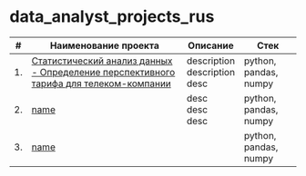 # data_analyst_projects_rus

| #    | Наименование проекта                | Описание                                                     | Стек                                                         |
| ---- | ------------------------------------------------------------ | ------------------------------------------------------------ | ------------------------------------------------------------ |
| 1.   | [Статистический анализ данных - Определение перспективного тарифа для телеком-компании](https://github.com/damsshakirov/data_analyst_projects/blob/main/projects_rus/4_statistical_data_analysis/statistical_data_analysis.ipynb) | description <br/> description <br/> desc | python, pandas, numpy       |
| 2.   | [name](https://github.com/damsshakirov/data_analyst_projects/blob/main/projects_rus/4_statistical_data_analysis/statistical_data_analysis.ipynb) | desc <br/>desc <br/>desc | python, pandas, numpy |
| 3.   | [name](https://github.com/damsshakirov/data_analyst_projects/blob/main/projects_rus/4_statistical_data_analysis/statistical_data_analysis.ipynb) |              | python, pandas, numpy |